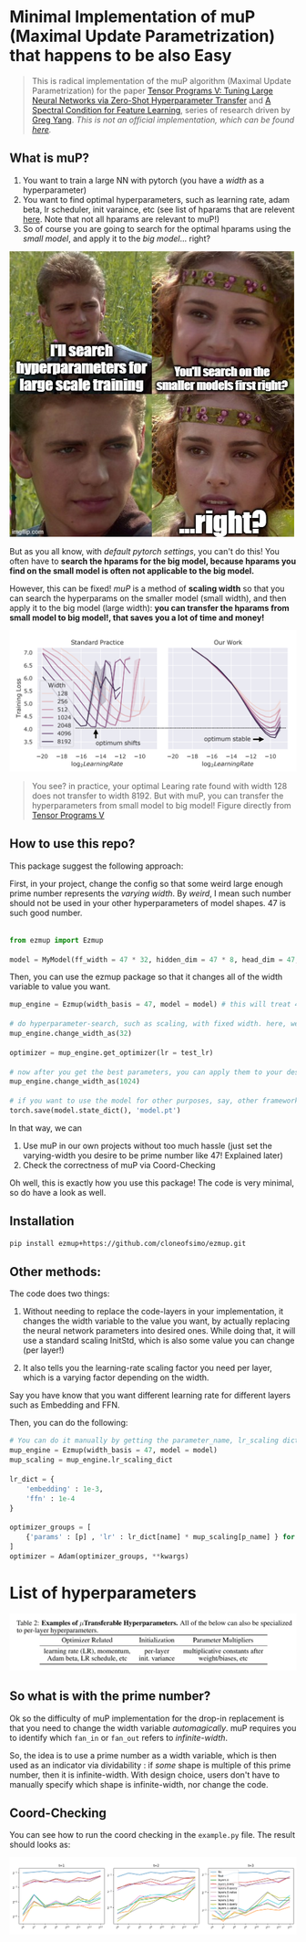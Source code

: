# Minimal Implementation of muP (Maximal Update Parametrization) that happens to be also Easy 

> This is radical implementation of the muP algorithm (Maximal Update Parametrization) for the paper [Tensor Programs V: Tuning Large Neural Networks via Zero-Shot Hyperparameter Transfer](https://arxiv.org/abs/2203.03466) and [A Spectral Condition for Feature Learning](https://arxiv.org/abs/2310.17813), series of research driven by [Greg Yang](https://thegregyang.com/). *This is not an official implementation, which can be found [here](https://github.com/microsoft/mup).*

## What is muP?

1. You want to train a large NN with pytorch (you have a *width* as a hyperparameter)
2. You want to find optimal hyperparameters, such as learning rate, adam beta, lr scheduler, init varaince, etc (see list of hparams that are relevent [here](#list-of-hyperparameters). Note that not all hparams are relevant to muP!)
3. So of course you are going to search for the optimal hparams using the *small model*, and apply it to the *big model*... right?

![Alt text](contents/meme.png)

But as you all know, with *default pytorch settings*, you can't do this! You often have to **search the hparams for the big model, because hparams you find on the small model is often not applicable to the big model.**

However, this can be fixed! *muP* is a method of **scaling width** so that you can search the hyperparams on the smaller model (small width), and then apply it to the big model (large width): **you can transfer the hparams from small model to big model!, that saves you a lot of time and money!**

![Alt text](contents/image.png)

> You see? in practice, your optimal Learing rate found with width 128 does not transfer to width 8192. But with muP, you can transfer the hyperparameters from small model to big model! Figure directly from [Tensor Programs V](https://arxiv.org/abs/2203.03466)

## How to use this repo?

This package suggest the following approach:

First, in your project, change the config so that some weird large enough prime number represents the *varying width*. By *weird*, I mean such number should not be used in your other hyperparameters of model shapes. 47 is such good number.

```python

from ezmup import Ezmup

model = MyModel(ff_width = 47 * 32, hidden_dim = 47 * 8, head_dim = 47, num_layers = 4, ...)

```

Then, you can use the ezmup package so that it changes all of the width variable to value you want.


```python
mup_engine = Ezmup(width_basis = 47, model = model) # this will treat 47 as a width variable. i.e., replace 47 occuring in all of the model as a variable length.

# do hyperparameter-search, such as scaling, with fixed width. here, we take 32.
mup_engine.change_width_as(32)

optimizer = mup_engine.get_optimizer(lr = test_lr)

# now after you get the best parameters, you can apply them to your desired width.
mup_engine.change_width_as(1024)

# if you want to use the model for other purposes, say, other frameworks just save them as state-dict, safetensors, etc.
torch.save(model.state_dict(), 'model.pt')

```


In that way, we can

1. Use muP in our own projects without too much hassle (just set the varying-width you desire to be prime number like 47! Explained later)
2. Check the correctness of muP via Coord-Checking

Oh well, this is exactly how you use this package! The code is very minimal, so do have a look as well.

## Installation

```bash
pip install ezmup+https://github.com/cloneofsimo/ezmup.git
```

## Other methods:

The code does two things:

1. Without needing to replace the code-layers in your implementation, it changes the width variable to the value you want, by actually replacing the neural network parameters into desired ones. While doing that, it will use a standard scaling InitStd, which is also some value you can change (per layer!)

2. It also tells you the learning-rate scaling factor you need per layer, which is a varying factor depending on the width.

Say you have know that you want different learning rate for different layers such as Embedding and FFN.

Then, you can do the following:

```python
# You can do it manually by getting the parameter_name, lr_scaling dictionary.
mup_engine = Ezmup(width_basis = 47, model = model)
mup_scaling = mup_engine.lr_scaling_dict

lr_dict = {
    'embedding' : 1e-3,
    'ffn' : 1e-4
}

optimizer_groups = [
    {'params' : [p] , 'lr' : lr_dict[name] * mup_scaling[p_name] } for p_name, p in model.named_parameters()
]
optimizer = Adam(optimizer_groups, **kwargs)
```


# List of hyperparameters


![Alt text](contents/image-1.png)

## So what is with the prime number?

Ok so the difficulty of muP implementation for the drop-in replacement is that you need to change the width variable *automagically*. muP requires you to identify which `fan_in` or `fan_out` refers to *infinite-width*.

So, the idea is to use a prime number as a width variable, which is then used as an indicator via dividability : if *some* shape is multiple of this prime number, then it is infinite-width. With design choice, users don't have to manually specify which shape is infinite-width, nor change the code.


## Coord-Checking

You can see how to run the coord checking in the `example.py` file. The result should looks as:

![Alt text](contents/coord-check.png)

